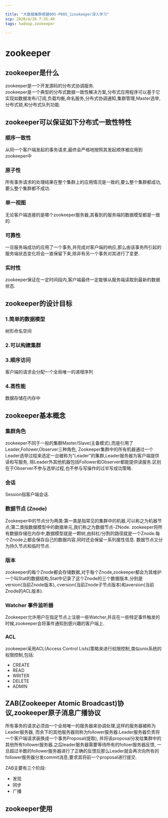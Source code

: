 ```yaml
---

title: "大数据集群搭建005-P005_1zookeeper深入学习"
scp: 2020/4/26 7:35:40
tags: hadoop,zookeeper

---
```


# zookeeper  

## zookeeper是什么  

zookeeper是一个开发源码的分布式协调服务.  
zookeeper是一个典型的分布式数据一致性解决方案,分布式应用程序可以基于它实现如数据发布/订阅,负载均衡,命名服务,分布式协调通知,集群管理,Master选举,
分布式锁,和分布式队列功能.  

## zookeeper可以保证如下分布式一致性特性  

### 顺序一致性  

从同一个客户端发起的事务请求,最终会严格地按照其发起顺序被应用到zookeeper中  

### 原子性  

所有事务请求的处理结果在整个集群上的应用情况是一致的,要么整个集群都成功,要么整个集群都不成功.  

### 单一视图  

无论客户端连接的是哪个zookeeper服务器,其看到的服务端的数据模型都是一致的.  

### 可靠性  

一旦服务端成功的应用了一个事务,并完成对客户端的响应,那么由该事务所引起的服务端状态变化将会一直保留下来,除非有另一个事务对其进行了变更.  

### 实时性

zookeeper保证在一定时间段内,客户端最终一定能够从服务端读取到最新的数据状态.  

## zookeeper的设计目标  

### 1.简单的数据模型  

树形命名空间  

### 2.可以构建集群  

### 3.顺序访问  

客户端的请求会分配一个全局唯一的递增序列  

### 4.高性能

数据存储在内存中

## zookeeper基本概念  

### 集群角色  

zookeeper不同于一般的集群Master/Slave(主备模式),而是引用了Leader,Follower,Observer三种角色,
Zookeeper集群中的所有机器通过一个Leader选举过程来选定一台被称为"Leader"的集群,Leader服务器为客户端提供读和写服务,
除Leader外其他机器包括Follower和Observer都能提供读服务.区别在于Observer不参与选举过程,也不参与写操作的过半写成功策略.  

### 会话

Session指客户端会话.

### 数据节点 (Znode)  

Zookeeper中的节点分为两类:第一类是指常见的集群中的机器,可以称之为机器节点;第二类指数据模型中的数据单元,我们称之为数据节点-ZNode.
zookeeper将所有数据存储在内存中,数据模型就是一颗树,由斜杠/分割的路径就是一个Znode.每个Znode上都会保存自己的数据内容,同时还会保留一系列属性信息.
数据节点又分为持久节点和临时节点.  

### 版本

zookeeper的每个Znode都会存储数据,对于每个Znode,zookeeper都会为其维护一个叫Stat的数据结构,Stat中记录了这个Znode的三个数据版本,分别是version(当前Znode版本),
cversion(当前Znode子节点版本)和aversion(当前Znode的ACL版本).  

### Watcher 事件监听器  

Zookeeper允许用户在指定节点上注册一些Watcher,并且在一些特定事件触发的时候,zookeeper会将事件通知到感兴趣的客户端上.  

### ACL  

zookeeper采用ACL(Access Control Lists)策略来进行权限控制,类似unix系统的权限控制,包括:

* CREATE  
* READ  
* WRITER  
* DELETE  
* ADMIN  

## ZAB(Zookeeper Atomic Broadcast)协议,zookeeper原子消息广播协议  

所有事务的请求必须由一个全局唯一的服务器来协调处理,这样的服务器被称为Leader服务器,
而余下的其他服务器则称为follower服务器.Leader服务器负责将一个客户端请求装换成一个事务Proposal(提取),
并将该proposal分发给集群中的其他所有follower服务器.之后leader服务器需要等待所有的folloer服务器反馈,
一旦超过半数的follower服务器进行了正确的反馈后那么Leader就会再次向所有的follower服务器分发commit消息,要求其将前一个proposal进行提交.  

ZAB主要有三个阶段:

* 发现  
* 同步  
* 广播  

## zookeeper使用  

